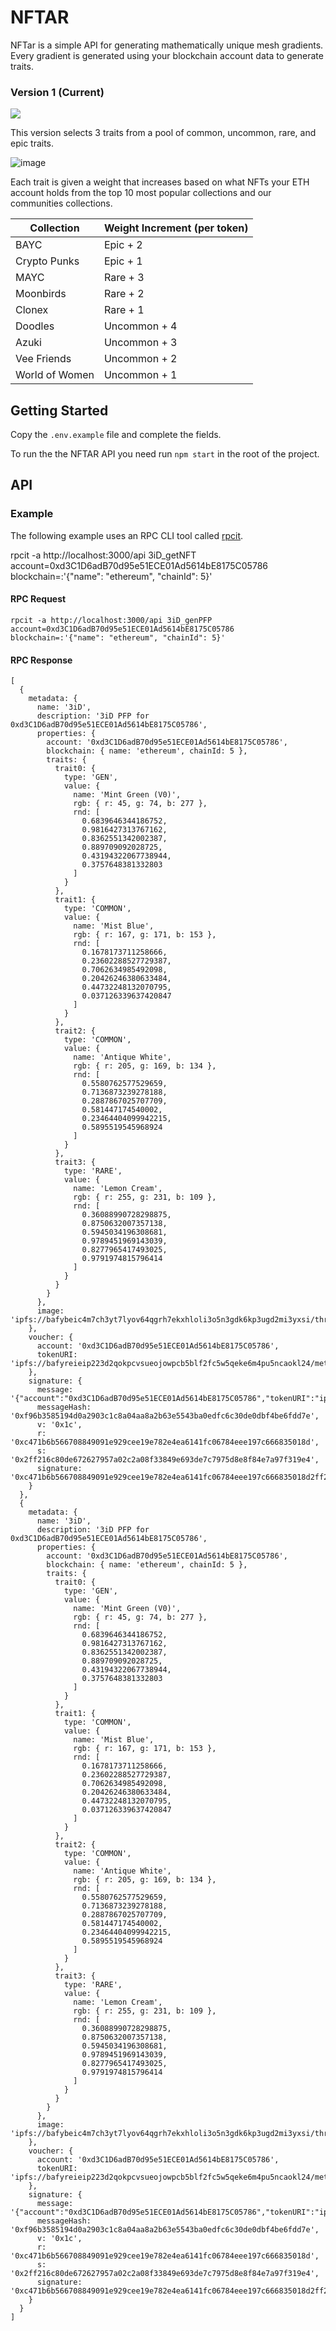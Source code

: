 # NFTAR

NFTar is a simple API for generating mathematically unique mesh gradients. Every gradient is generated using your blockchain account data to generate traits.

### Version 1 (Current)

![](https://nftstorage.link/ipfs/bafybeic4m7ch3yt7lyov64qgrh7ekxhloli3o5n3gdk6kp3ugd2mi3yxsi/threeid.png)

This version selects 3 traits from a pool of common, uncommon, rare, and epic traits. 

![image](https://user-images.githubusercontent.com/695698/184196638-9c71a24a-84ae-4aee-9a72-c77b3d32406d.png)

Each trait is given a weight that increases based on what NFTs your ETH account holds from the top 10 most popular collections and our communities collections.

| Collection | Weight Increment (per token) |
| ---------- | -------- |
| BAYC | Epic + 2|
| Crypto Punks | Epic + 1 |
| MAYC | Rare + 3 |
| Moonbirds | Rare + 2|
| Clonex | Rare + 1 |
| Doodles | Uncommon + 4 |
| Azuki | Uncommon + 3 |
| Vee Friends | Uncommon + 2 |
| World of Women | Uncommon + 1|


## Getting Started

Copy the `.env.example` file and complete the fields.

To run the the NFTAR API you need run `npm start` in the root of the project.

## API

### Example

The following example uses an RPC CLI tool called [rpcit](https://github.com/jnordberg/rpcit).

rpcit -a http://localhost:3000/api 3iD_getNFT account=0xd3C1D6adB70d95e51ECE01Ad5614bE8175C05786 blockchain=:'{"name": "ethereum", "chainId": 5}'


#### RPC Request
```
rpcit -a http://localhost:3000/api 3iD_genPFP account=0xd3C1D6adB70d95e51ECE01Ad5614bE8175C05786 blockchain=:'{"name": "ethereum", "chainId": 5}'
```

#### RPC Response
```
[
  {
    metadata: {
      name: '3iD',
      description: '3iD PFP for 0xd3C1D6adB70d95e51ECE01Ad5614bE8175C05786',
      properties: {
        account: '0xd3C1D6adB70d95e51ECE01Ad5614bE8175C05786',
        blockchain: { name: 'ethereum', chainId: 5 },
        traits: {
          trait0: {
            type: 'GEN',
            value: {
              name: 'Mint Green (V0)',
              rgb: { r: 45, g: 74, b: 277 },
              rnd: [
                0.6839646344186752,
                0.9816427313767162,
                0.8362551342002387,
                0.889709092028725,
                0.43194322067738944,
                0.3757648381332803
              ]
            }
          },
          trait1: {
            type: 'COMMON',
            value: {
              name: 'Mist Blue',
              rgb: { r: 167, g: 171, b: 153 },
              rnd: [
                0.1678173711258666,
                0.23602288527729387,
                0.7062634985492098,
                0.20426246380633484,
                0.44732248132070795,
                0.037126339637420847
              ]
            }
          },
          trait2: {
            type: 'COMMON',
            value: {
              name: 'Antique White',
              rgb: { r: 205, g: 169, b: 134 },
              rnd: [
                0.5580762577529659,
                0.7136873239278188,
                0.2887867025707709,
                0.581447174540002,
                0.23464404099942215,
                0.5895519545968924
              ]
            }
          },
          trait3: {
            type: 'RARE',
            value: {
              name: 'Lemon Cream',
              rgb: { r: 255, g: 231, b: 109 },
              rnd: [
                0.36088990728298875,
                0.8750632007357138,
                0.5945034196308681,
                0.9789451969143039,
                0.8277965417493025,
                0.9791974815796414
              ]
            }
          }
        }
      },
      image: 'ipfs://bafybeic4m7ch3yt7lyov64qgrh7ekxhloli3o5n3gdk6kp3ugd2mi3yxsi/threeid.png'
    },
    voucher: {
      account: '0xd3C1D6adB70d95e51ECE01Ad5614bE8175C05786',
      tokenURI: 'ipfs://bafyreieip223d2qokpcvsueojowpcb5blf2fc5w5qeke6m4pu5ncaokl24/metadata.json'
    },
    signature: {
      message: '{"account":"0xd3C1D6adB70d95e51ECE01Ad5614bE8175C05786","tokenURI":"ipfs://bafyreieip223d2qokpcvsueojowpcb5blf2fc5w5qeke6m4pu5ncaokl24/metadata.json"}',
      messageHash: '0xf96b3585194d0a2903c1c8a04aa8a2b63e5543ba0edfc6c30de0dbf4be6fdd7e',
      v: '0x1c',
      r: '0xc471b6b566708849091e929cee19e782e4ea6141fc06784eee197c666835018d',
      s: '0x2ff216c80de672627957a02c2a08f33849e693de7c7975d8e8f84e7a97f319e4',
      signature: '0xc471b6b566708849091e929cee19e782e4ea6141fc06784eee197c666835018d2ff216c80de672627957a02c2a08f33849e693de7c7975d8e8f84e7a97f319e41c'
    }
  },
  {
    metadata: {
      name: '3iD',
      description: '3iD PFP for 0xd3C1D6adB70d95e51ECE01Ad5614bE8175C05786',
      properties: {
        account: '0xd3C1D6adB70d95e51ECE01Ad5614bE8175C05786',
        blockchain: { name: 'ethereum', chainId: 5 },
        traits: {
          trait0: {
            type: 'GEN',
            value: {
              name: 'Mint Green (V0)',
              rgb: { r: 45, g: 74, b: 277 },
              rnd: [
                0.6839646344186752,
                0.9816427313767162,
                0.8362551342002387,
                0.889709092028725,
                0.43194322067738944,
                0.3757648381332803
              ]
            }
          },
          trait1: {
            type: 'COMMON',
            value: {
              name: 'Mist Blue',
              rgb: { r: 167, g: 171, b: 153 },
              rnd: [
                0.1678173711258666,
                0.23602288527729387,
                0.7062634985492098,
                0.20426246380633484,
                0.44732248132070795,
                0.037126339637420847
              ]
            }
          },
          trait2: {
            type: 'COMMON',
            value: {
              name: 'Antique White',
              rgb: { r: 205, g: 169, b: 134 },
              rnd: [
                0.5580762577529659,
                0.7136873239278188,
                0.2887867025707709,
                0.581447174540002,
                0.23464404099942215,
                0.5895519545968924
              ]
            }
          },
          trait3: {
            type: 'RARE',
            value: {
              name: 'Lemon Cream',
              rgb: { r: 255, g: 231, b: 109 },
              rnd: [
                0.36088990728298875,
                0.8750632007357138,
                0.5945034196308681,
                0.9789451969143039,
                0.8277965417493025,
                0.9791974815796414
              ]
            }
          }
        }
      },
      image: 'ipfs://bafybeic4m7ch3yt7lyov64qgrh7ekxhloli3o5n3gdk6kp3ugd2mi3yxsi/threeid.png'
    },
    voucher: {
      account: '0xd3C1D6adB70d95e51ECE01Ad5614bE8175C05786',
      tokenURI: 'ipfs://bafyreieip223d2qokpcvsueojowpcb5blf2fc5w5qeke6m4pu5ncaokl24/metadata.json'
    },
    signature: {
      message: '{"account":"0xd3C1D6adB70d95e51ECE01Ad5614bE8175C05786","tokenURI":"ipfs://bafyreieip223d2qokpcvsueojowpcb5blf2fc5w5qeke6m4pu5ncaokl24/metadata.json"}',
      messageHash: '0xf96b3585194d0a2903c1c8a04aa8a2b63e5543ba0edfc6c30de0dbf4be6fdd7e',
      v: '0x1c',
      r: '0xc471b6b566708849091e929cee19e782e4ea6141fc06784eee197c666835018d',
      s: '0x2ff216c80de672627957a02c2a08f33849e693de7c7975d8e8f84e7a97f319e4',
      signature: '0xc471b6b566708849091e929cee19e782e4ea6141fc06784eee197c666835018d2ff216c80de672627957a02c2a08f33849e693de7c7975d8e8f84e7a97f319e41c'
    }
  }
]
```